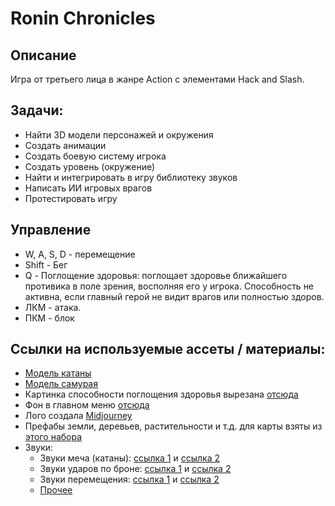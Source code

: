 # Ronin Chronicles
## Описание

Игра от третьего лица в жанре Action с элементами Hack and Slash.  



## Задачи:

* Найти 3D модели персонажей и окружения
* Создать анимации
* Создать боевую систему игрока
* Создать уровень (окружение)
* Найти и интегрировать в игру библиотеку звуков
* Написать ИИ игровых врагов
* Протестировать игру



## Управление

* W, A, S, D - перемещение
* Shift - Бег
* Q - Поглощение здоровья: поглощает здоровье ближайшего противика в поле зрения, восполняя его у игрока. Способность не активна, если главный герой не видит врагов или полностью здоров.
* ЛКМ - атака.
* ПКМ - блок



## Ссылки на используемые ассеты / материалы:

- [Модель катаны](https://skfb.ly/6XAzB)
- [Модель самурая](https://skfb.ly/6VUSJ)
- Картинка способности поглощения здоровья вырезана [отсюда](https://starwars.fandom.com/ru/wiki/%D0%92%D1%8B%D1%81%D0%B0%D1%81%D1%8B%D0%B2%D0%B0%D0%BD%D0%B8%D0%B5_%D0%A1%D0%B8%D0%BB%D1%8B?file=%25D0%2592%25D1%258B%25D1%2581%25D0%25B0%25D1%2581%25D1%258B%25D0%25B2%25D0%25B0%25D0%25BD%25D0%25B8%25D0%25B5.jpg)
- Фон в главном меню [отсюда](https://kartinkin.net/pics/36522-krasno-chernyj-fon-minimalizm.html)
- Лого создала [Midjourney](https://www.midjourney.com/home/?callbackUrl=%2Fapp%2F)
- Префабы земли, деревьев, растительности и т.д. для карты взяты из [этого набора](https://assetstore.unity.com/packages/3d/environments/low-poly-free-vegetation-kit-176906)
- Звуки:
  - Звуки меча (катаны): [ссылка 1](https://zvukipro.com/oryjie/1087-zvuki-mecha.html) и [ссылка 2](https://zvukipro.com/oryjie/925-zvuki-katany-samurajskij-mech.html)
  - Звуки ударов по броне: [ссылка 1](https://wav-library.net/zvuk-udara-mecha-po-shhitu-vers3-mp3) и [ссылка 2](https://wav-library.net/zvuk-udara-mecha-po-shhitu-mp3)
  - Звуки перемещения: [ссылка 1](https://zvukipro.com/zvukiludei/1167-zvuki-shagov-cheloveka-po-zemle.html) и [ссылка 2](https://zvukipro.com/zvukiludei/192-zvuki-padeniya-cheloveka.html)
  - [Прочее](https://zvukipro.com/audio/556-zvuki-magii.html)

